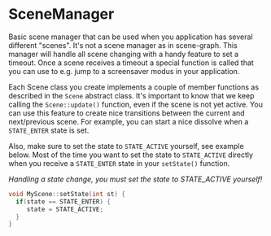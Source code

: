 # SceneManager

Basic scene manager that can be used  when you application has several different
"scenes". It's not a scene manager as in scene-graph.  This manager will handle 
all scene changing with a handy feature to set a timeout. Once a scene receives 
a timeout a special function is called that you can use to e.g. jump to a screensaver 
modus in your application.

Each Scene class you create implements a couple of member functions as described 
in the `Scene` abstract class. It's important to know that we keep calling the 
`Scene::update()` function, even if the scene is not yet active.  You can use 
this feature to create nice transitions between the current and next/previous 
scene. For example, you can start a nice dissolve when a `STATE_ENTER` state is set.       

Also, make sure to set the state to `STATE_ACTIVE` yourself, see example below. Most 
of the time you want to set the state to `STATE_ACTIVE` directly when you receive a 
`STATE_ENTER` state in your `setState()` function.

_Handling a state change, you must set the state to STATE_ACTIVE yourself!_


````c++
void MyScene::setState(int st) {
  if(state == STATE_ENTER) {
     state = STATE_ACTIVE; 
  }     
}
````